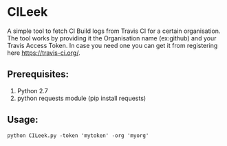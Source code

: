 # CILeek
A simple tool to fetch CI Build logs from Travis CI for a certain organisation. 
The tool works by providing it the Organisation name (ex:github) and your Travis Access Token.
In case you need one you can get it from registering here https://travis-ci.org/.

## Prerequisites:
1. Python 2.7
2. python requests module (pip install requests)

## Usage:
`python CILeek.py -token 'mytoken' -org 'myorg'`
